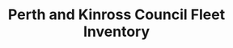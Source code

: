 ---
schema: default
title: Perth and Kinross Council Fleet Inventory
organization: Perth and Kinross Council
notes: >-
    A list of the fleet vehicles and mechanical equipment controlled by the fleet management team
resources:
  - name: Perth and Kinross Council Fleet Inventory CSV
  - url: >-
      https://data.pkc.gov.uk/dataset/6eea3afa-d54c-48ba-993d-b4a6a988c549/resource/0931bcf2-4ef0-42ec-94d0-52f95e8eec54/download/fleetinventoryopendata.csv
  - format: CSV
license: Open Government Licence 3.0 (United Kingdom)
category:

  - equipment
  - fleet vehicles
  - plant
maintainer: Perth and Kinross Council
maintainer_email: someone@example.com
---